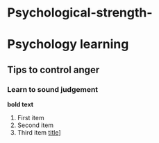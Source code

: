 # Psychological-strength-
# Psychology learning
## Tips to control anger
### Learn to sound judgement
**bold text**
1. First item
2. Second item
3. Third item
[title](https://www.sherlinjes.com)]

